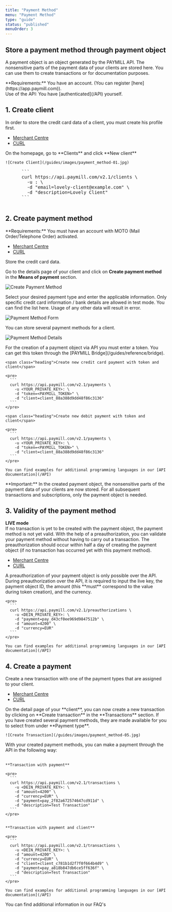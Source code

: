 ```yaml
---
title: "Payment Method"
menu: "Payment Method"
type: "guide"
status: "published"
menuOrder: 3
---
```


## Store a payment method through payment object

A payment object is an object generated by the PAYMILL API. The nonsensitive parts of the payment data of your clients are stored here. You can use them to create transactions or for documentation purposes.

<p class="important">
<span class="heading">**Requirements:**</span>
You have an account. (You can register [here](https://app.paymill.com)).
<br>
Use of the API: You have [authenticated](/API) yourself.
</p>


## 1. Create client

In order to store the credit card data of a client, you must create his profile first.

<ul class="nav nav-tabs" role="tablist">
  <li class="active"><a href="#create-client-mc" role="tab" data-toggle="tab">Merchant Centre</a></li>
  <li><a href="#create-client-curl" role="tab" data-toggle="tab">CURL</a></li>
</ul>


<div class="tab-content">
  <div class="tab-pane active" id="create-client-mc">
    On the homepage, go to **Clients** and click **New client**

    ![Create Client](/guides/images/payment_method-01.jpg)
  </div>

  <div class="tab-pane" id="create-client-curl">
    <pre>
      ```
      curl https://api.paymill.com/v2.1/clients \
        -u <YOUR_PRIVATE_KEY>: \
        -d "email=lovely-client@example.com" \
        -d "description=Lovely Client"
      ```
    </pre>
  </div>
</div>


## 2. Create payment method
<p class="important">
<span class="heading">**Requirements:**</span>
You must have an account with MOTO (Mail Order/Telephone Order) activated.
</p>
<ul class="nav nav-tabs" role="tablist">
  <li class="active"><a href="#create-payment-method-mc" role="tab" data-toggle="tab">Merchant Centre</a></li>
  <li><a href="#create-payment-method-curl" role="tab" data-toggle="tab">CURL</a></li>
</ul>

<div class="tab-content">
  <div class="tab-pane active" id="create-payment-method-mc">
  Store the credit card data.

  Go to the details page of your client and click on **Create payment method** in the **Means of payment** section.


  ![Create Payment Method](/guides/images/payment_method-02.jpg)

  Select your desired payment type and enter the applicable information. Only specific credit card information / bank details are allowed in test mode. You can find the list here. Usage of any other data will result in error.

  ![Payment Method Form](/guides/images/payment_method-03.jpg)

  You can store several payment methods for a client.

  ![Payment Method Details](/guides/images/payment_method-04.jpg)  
  </div>

  <div class="tab-pane" id="create-payment-method-curl">
    For the creation of a payment object via API you must enter a token. You can get this token through the [PAYMILL Bridge](/guides/reference/bridge). 
</div>



    <span class="heading">Create new credit card payment with token and client</span>

    <pre>
      ```
      curl https://api.paymill.com/v2.1/payments \
        -u <YOUR_PRIVATE_KEY>: \
        -d "token=<PAYMILL_TOKEN>" \
        -d "client=client_88a388d9dd48f86c3136"
      ```
    </pre>

    <span class="heading">Create new debit payment with token and client</span>

    <pre>
      ```
      curl https://api.paymill.com/v2.1/payments \
        -u <YOUR_PRIVATE_KEY>: \
        -d "token=<PAYMILL_TOKEN>" \
        -d "client=client_88a388d9dd48f86c3136"
      ```
    </pre>  

    You can find examples for additional programming languages in our [API documentation](/API)

  </div>
</div>


<p class="important">
**Important:**
In the created payment object, the nonsensitive parts of the payment data of your clients are now stored. For all subsequent transactions and subscriptions, only the payment object is needed.
</p>


## 3. Validity of the payment method


**LIVE mode**
<br>
If no transaction is yet to be created with the payment object, the payment method is not yet valid. With the help of a preauthorization, you can validate your payment method without having to carry out a transaction. The preauthorization should occur within half a day of creating the payment object (if no transaction has occurred yet with this payment method).

<ul class="nav nav-tabs" role="tablist">
  <li class="active"><a href="#pm-validity-mc" role="tab" data-toggle="tab">Merchant Centre</a></li>
  <li><a href="#pm-validity-curl" role="tab" data-toggle="tab">CURL</a></li>
</ul>


<div class="tab-content">
  <div class="tab-pane active" id="pm-validity-mc">
    A preauthorization of your payment object is only possible over the API.
  </div>

  <div class="tab-pane" id="pm-validity-curl">
    During preauthorization over the API, it is required to input the live key, the payment object ID, the amount (this **must** correspond to the value during token creation), and the currency.


    <pre>
      ```
      curl https://api.paymill.com/v2.1/preauthorizations \
        -u <DEIN_PRIVATE_KEY>: \
        -d "payment=pay_d43cf0ee969d9847512b" \
        -d "amount=4200" \
        -d "currency=EUR"
      ```
    </pre>

    You can find examples for additional programming languages in our [API documentation](/API)
  </div>
</div>



## 4. Create a payment

Create a new transaction with one of the payment types that are assigned to your client.

<ul class="nav nav-tabs" role="tablist">
  <li class="active"><a href="#create-payment-mc" role="tab" data-toggle="tab">Merchant Centre</a></li>
  <li><a href="#create-payment-curl" role="tab" data-toggle="tab">CURL</a></li>
</ul>


<div class="tab-content">
  <div class="tab-pane active" id="create-payment-mc">
    On the detail page of your **client**, you can now create a new transaction by clicking on **Create transaction** in the **Transactions** section. If you have created several payment methods, they are made available for you to select from under **Payment type**.

    ![Create Transaction](/guides/images/payment_method-05.jpg)
  </div>

  <div class="tab-pane" id="create-payment-curl">
    With your created payment methods, you can make a payment through the API in the following way:
    <br><br>

    **Transaction with payment**

    <pre>
      ```
      curl https://api.paymill.com/v2.1/transactions \
        -u <DEIN_PRIVATE_KEY>: \
        -d "amount=4200" \
        -d "currency=EUR" \
        -d "payment=pay_2f82a672574647cd911d" \
        -d "description=Test Transaction"
      ```
    </pre>


    **Transaction with payment and client**

    <pre>
      ```
      curl https://api.paymill.com/v2.1/transactions \
        -u <DEIN_PRIVATE_KEY>: \
        -d "amount=4200" \
        -d "currency=EUR" \
        -d "client=client_c781b1d2f7f0f664b4d9" \
        -d "payment=pay_a818b847db6ce5ff636f" \
        -d "description=Test Transaction"
      ```
    </pre>

    You can find examples for additional programming languages in our [API documentation](/API)
  </div>
</div>


<p class="info">
You can find additional information in our FAQ's
</p>
